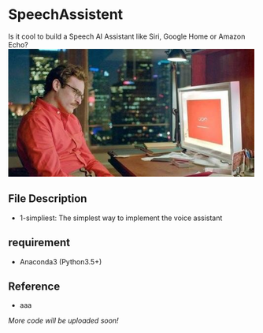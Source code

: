 # SpeechAssistent
Is it cool to build a Speech AI Assistant like Siri, Google Home or Amazon Echo?<br>
![](pic.jpeg)

## File Description
* 1-simpliest: The simplest way to implement the voice assistant

## requirement
* Anaconda3 (Python3.5+)

## Reference
* aaa

*More code will be uploaded soon!*
